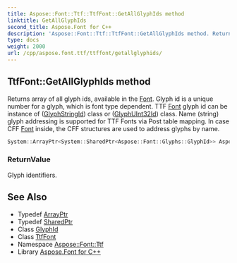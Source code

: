```yaml
---
title: Aspose::Font::Ttf::TtfFont::GetAllGlyphIds method
linktitle: GetAllGlyphIds
second_title: Aspose.Font for C++
description: 'Aspose::Font::Ttf::TtfFont::GetAllGlyphIds method. Returns array of all glyph ids, available in the Font. Glyph id is a unique number for a glyph, which is font type dependent. TTF Font glyph id can be instance of (GlyphStringId) class or (GlyphUInt32Id) class. Name (string) glyph addressing is supported for TTF Fonts via Post table mapping. In case CFF Font inside, the CFF structures are used to address glyphs by name in C++.'
type: docs
weight: 2000
url: /cpp/aspose.font.ttf/ttffont/getallglyphids/
---
```

## TtfFont::GetAllGlyphIds method


Returns array of all glyph ids, available in the [Font](../../../aspose.font/font/). Glyph id is a unique number for a glyph, which is font type dependent. TTF [Font](../../../aspose.font/font/) glyph id can be instance of ([GlyphStringId](../)) class or ([GlyphUInt32Id](../)) class. Name (string) glyph addressing is supported for TTF Fonts via Post table mapping. In case CFF [Font](../../../aspose.font/font/) inside, the CFF structures are used to address glyphs by name.

```cpp
System::ArrayPtr<System::SharedPtr<Aspose::Font::Glyphs::GlyphId>> Aspose::Font::Ttf::TtfFont::GetAllGlyphIds() override
```


### ReturnValue

Glyph identifiers.

## See Also

* Typedef [ArrayPtr](../../../system/arrayptr/)
* Typedef [SharedPtr](../../../system/sharedptr/)
* Class [GlyphId](../../../aspose.font.glyphs/glyphid/)
* Class [TtfFont](../)
* Namespace [Aspose::Font::Ttf](../../)
* Library [Aspose.Font for C++](../../../)
